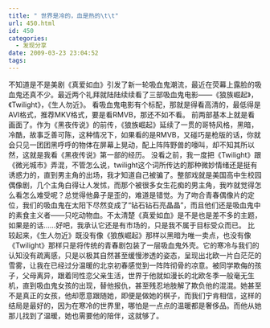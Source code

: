 ```yaml
---
title: " 世界是冷的，血是热的\t\t"
url: 450.html
id: 450
categories:
  - 发现分享
date: 2009-03-23 23:04:52
tags:
---
```


不知道是不是美剧《真爱如血》引发了新一轮吸血鬼潮流，最近在荧幕上露脸的吸血鬼还真不少。最近两个礼拜就陆陆续续看了三部吸血鬼电影——《狼族崛起》，《Twilight》，《生人勿近》。 看吸血鬼电影有个标配，那就是得看高清的，最低得是AVI格式，推荐MKV格式，要是看RMVB，那还不如不看。 前两部基本上就是看画面了。作为《黑夜传说》的前传，《狼族崛起》延续了一贯的哥特风格，黑暗，冷酷，故事乏善可陈，这种情况下，如果看的是RMVB，又碰巧是枪版的话，你就会只见一团团黑呼呼的物体在屏幕上晃动，配上阵阵野兽的嚎叫，却不知其所以然，这就是我看《黑夜传说》第一部的经历。 没看之前，我一度把《Twilight》跟《微光城市》弄混，不管怎么说，twilight这个词所传达的那种微妙情绪还是挺有诱惑力的，直到男主角的出场，我才知道自己被骗了。整部戏就是美国高中生校园偶像剧，几个主角白得让人发怵，而那个被很多女生花痴的男主角，我咋就觉得怎么看怎么难受呢？总觉得他鼻子是歪的，难道是错觉。为了吻合青春偶像片的定位，我们的吸血鬼在太阳下尽然变成了“钻石钻石亮晶晶”，而且他们还是吸血鬼中的素食主义者——只吃动物血。不太清楚《真爱如血》是不是也是差不多的主题，如果是的话……好吧，我承认它还是有市场的，只是我不属于目标受众而已。 比较起来，《生人勿近》既没有像《狼族崛起》那样以黑暗为唯一卖点，也没有像《Twilight》那样只是将传统的青春剧包装了一层吸血鬼外壳。它的寒冷与我们的认知没有疏离感，只是以极其自然甚至缓慢渗透的姿态，呈现出北欧一片白茫茫的雪雾，让我在已经过分温暖的北京初春感觉到一阵阵彻骨的凉意。被同学欺侮的孩子，父母离异，跟着同性恋父亲生活，世界于他就如漫长的北欧冬季一般毫无生机，直到吸血鬼女孩的出现，替他报仇，甚至残忍地肢解了欺负他的混混。她甚至不是真正的女孩，他却愿意跟随她，即便是做她的棋子，而我们宁肯相信，这样的结局是最好的，因为在寒冷的世界里，哪怕是一点点的温暖都是奢侈品。而他从她那儿找到了温暖，她也需要他的陪伴，这就够了。